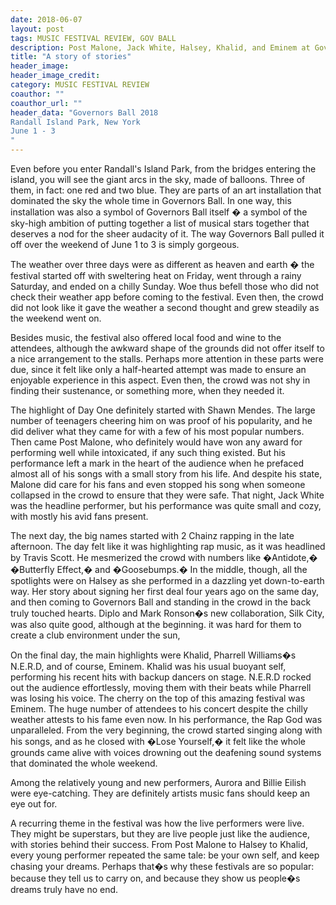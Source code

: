 ```yaml
---
date: 2018-06-07
layout: post
tags: MUSIC FESTIVAL REVIEW, GOV BALL
description: Post Malone, Jack White, Halsey, Khalid, and Eminem at Governors Ball 2018, What more could you want?
title: "A story of stories"
header_image: 
header_image_credit:  
category: MUSIC FESTIVAL REVIEW
coauthor: ""
coauthor_url: ""
header_data: "Governors Ball 2018
Randall Island Park, New York
June 1 - 3
"
---
```


Even before you enter Randall's Island Park, from the bridges entering the island, you will see the giant arcs in the sky, made of balloons.<!--break--> Three of them, in fact: one red and two blue. They are parts of an art installation that dominated the sky the whole time in Governors Ball. In one way, this installation was also a symbol of Governors Ball itself � a symbol of the sky-high ambition of putting together a list of musical stars together that deserves a nod for the sheer audacity of it. The way Governors Ball pulled it off over the weekend of June 1 to 3 is simply gorgeous.

The weather over three days were as different as heaven and earth � the festival started off with sweltering heat on Friday, went through a rainy Saturday, and ended on a chilly Sunday. Woe thus befell those who did not check their weather app before coming to the festival. Even then, the crowd did not look like it gave the weather a second thought and grew steadily as the weekend went on.

Besides music, the festival also offered local food and wine to the attendees, although the awkward shape of the grounds did not offer itself to a nice arrangement to the stalls. Perhaps more attention in these parts were due, since it felt like only a half-hearted attempt was made to ensure an enjoyable experience in this aspect. Even then, the crowd was not shy in finding their sustenance, or something more, when they needed it.

The highlight of Day One definitely started with Shawn Mendes. The large number of teenagers cheering him on was  proof of his popularity, and he did deliver what they came for with a few of his most popular numbers. Then came Post Malone, who definitely would have won any award for performing well while intoxicated, if any such thing existed. But his performance left a mark in the heart of the audience when he prefaced almost all of his songs with a small story from his life. And despite his state, Malone did care for his fans and even stopped his song when someone collapsed in the crowd to ensure that they were safe. That night, Jack White was the headline performer, but his performance was quite small and cozy, with mostly his avid fans present.

The next day, the big names started with 2 Chainz rapping in the late afternoon. The day felt like it was highlighting rap music, as it was headlined by Travis Scott. He mesmerized the crowd with numbers like �Antidote,� �Butterfly Effect,� and �Goosebumps.� In the middle, though, all the spotlights were on Halsey as she performed in a dazzling yet down-to-earth way. Her story about signing her first deal four years ago on the same day, and then coming to Governors Ball and standing in the crowd in the back truly touched hearts. Diplo and Mark Ronson�s new collaboration, Silk City, was also quite good, although at the beginning. it was hard for them to create a club environment under the sun,

On the final day, the main highlights were Khalid, Pharrell Williams�s N.E.R.D, and of course, Eminem. Khalid was his usual buoyant self, performing his recent hits with backup dancers on stage. N.E.R.D rocked out the audience effortlessly, moving them with their beats while Pharrell was losing his voice. The cherry on the top of this amazing festival was Eminem. The huge number of attendees to his concert despite the chilly weather attests to his fame even now. In his performance, the Rap God was unparalleled. From the very beginning, the crowd started singing along with his songs, and as he closed with �Lose Yourself,� it felt like the whole grounds came alive with voices drowning out the deafening sound systems that dominated the whole weekend.

Among the relatively young and new performers, Aurora and Billie Eilish were eye-catching. They are definitely artists music fans should keep an eye out for.

A recurring theme in the festival was how the live performers were live. They might be superstars, but they are live people just like the audience, with stories behind their success. From Post Malone to Halsey to Khalid, every young performer repeated the same tale: be your own self, and keep chasing your dreams. Perhaps that�s why these festivals are so popular: because they tell us to carry on, and because they show us people�s dreams truly have no end.

